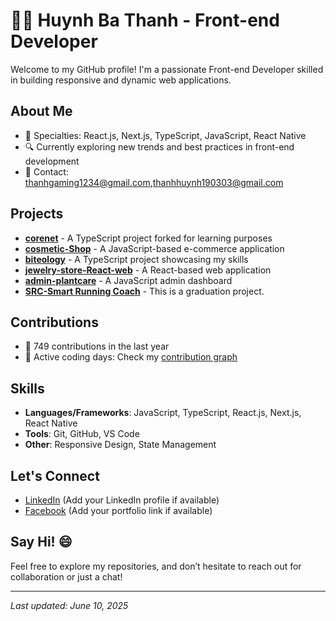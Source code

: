 # 👨‍💻 Huynh Ba Thanh - Front-end Developer

Welcome to my GitHub profile! I'm a passionate Front-end Developer skilled in building responsive and dynamic web applications.

## About Me
- 🌟 Specialties: React.js, Next.js, TypeScript, JavaScript, React Native
- 🔍 Currently exploring new trends and best practices in front-end development
- 📧 Contact: [thanhgaming1234@gmail.com](mailto:thanhgaming1234@gmail.com),[thanhhuynh190303@gmail.com](mailto:thanhhuynh190303@gmail.com)

## Projects
- **[corenet](https://github.com/thanhhuynh1903/corenet)** - A TypeScript project forked for learning purposes
- **[cosmetic-Shop](https://github.com/thanhhuynh1903/cosmetic-Shop)** - A JavaScript-based e-commerce application
- **[biteology](https://github.com/thanhhuynh1903/biteology)** - A TypeScript project showcasing my skills
- **[jewelry-store-React-web](https://github.com/thanhhuynh1903/jewelry-store-React-web)** - A React-based web application
- **[admin-plantcare](https://github.com/thanhhuynh1903/admin-plantcare)** - A JavaScript admin dashboard
- **[SRC-Smart Running Coach](https://github.com/thanhhuynh1903/srcoach)** - This is a graduation project.

## Contributions
- 🎯 749 contributions in the last year
- 📅 Active coding days: Check my [contribution graph](#)

## Skills
- **Languages/Frameworks**: JavaScript, TypeScript, React.js, Next.js, React Native
- **Tools**: Git, GitHub, VS Code
- **Other**: Responsive Design, State Management

## Let's Connect
- [LinkedIn](https://www.linkedin.com/in/thanh-hu%E1%BB%B3nh-329778367/) (Add your LinkedIn profile if available)
- [Facebook](https://www.facebook.com/KaZuHT) (Add your portfolio link if available)

## Say Hi! 😄
Feel free to explore my repositories, and don’t hesitate to reach out for collaboration or just a chat!

---

*Last updated: June 10, 2025*
